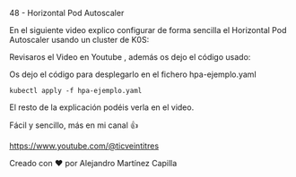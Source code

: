 48 - Horizontal Pod Autoscaler

En el siguiente video explico configurar de forma sencilla el Horizontal Pod Autoscaler usando un cluster de K0S: 

Revisaros el Video en Youtube , además os dejo el código usado: 

Os dejo el código para desplegarlo en el fichero hpa-ejemplo.yaml

```
kubectl apply -f hpa-ejemplo.yaml
```

El resto de la explicación podéis verla en el video.

Fácil y sencillo, más en mi canal 👍

https://www.youtube.com/@ticveintitres

Creado con ❤️ por Alejandro Martínez Capilla